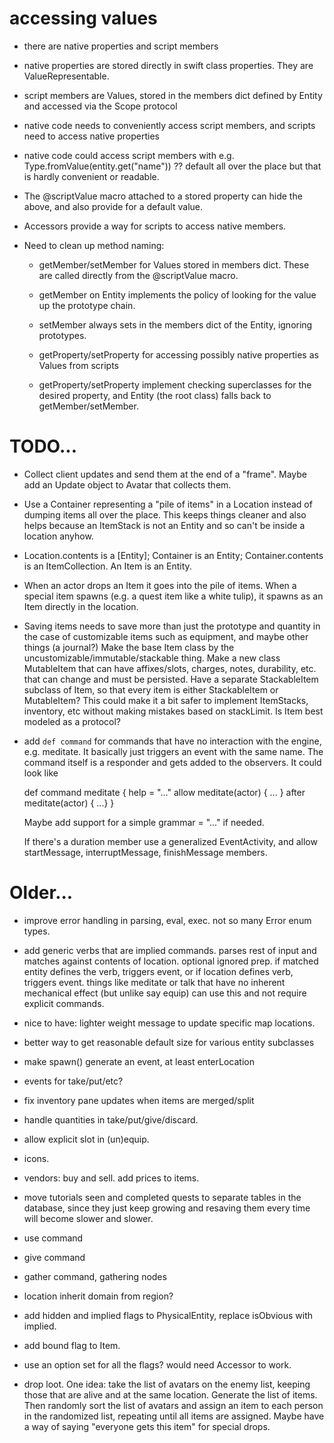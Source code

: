 # accessing values

- there are native properties and script members

- native properties are stored directly in swift class properties. They are ValueRepresentable.

- script members are Values, stored in the members dict defined by Entity and
  accessed via the Scope protocol

- native code needs to conveniently access script members, and scripts need to access
  native properties

- native code could access script members with e.g. Type.fromValue(entity.get("name")) ?? default
  all over the place but that is hardly convenient or readable.
  
- The @scriptValue macro attached to a stored property can hide the above, and also
  provide for a default value.
  
- Accessors provide a way for scripts to access native members.

- Need to clean up method naming:

  + getMember/setMember for Values stored in members dict. These are called directly from
    the @scriptValue macro.
  
  + getMember on Entity implements the policy of looking for the value up the prototype chain.
  
  + setMember always sets in the members dict of the Entity, ignoring prototypes.

  + getProperty/setProperty for accessing possibly native properties as Values from scripts
  
  + getProperty/setProperty implement checking superclasses for the desired property,
    and Entity (the root class) falls back to getMember/setMember.

# TODO...

- Collect client updates and send them at the end of a "frame". Maybe add an Update
  object to Avatar that collects them.

- Use a Container representing a "pile of items" in a Location instead of
  dumping items all over the place. This keeps things cleaner and also helps
  because an ItemStack is not an Entity and so can't be inside a location
  anyhow.

- Location.contents is a [Entity]; Container is an Entity; Container.contents is
  an ItemCollection. An Item is an Entity.
  
- When an actor drops an Item it goes into the pile of items. When a special
  item spawns (e.g. a quest item like a white tulip), it spawns as an Item directly
  in the location.
  
- Saving items needs to save more than just the prototype and quantity in the case
  of customizable items such as equipment, and maybe other things (a journal?) Make
  the base Item class by the uncustomizable/immutable/stackable thing. Make a new class
  MutableItem that can have affixes/slots, charges, notes, durability, etc. that can change
  and must be persisted. Have a separate StackableItem subclass of Item, so that every
  item is either StackableItem or MutableItem? This could make it a bit safer to
  implement ItemStacks, inventory, etc without making mistakes based on stackLimit.
  Is Item best modeled as a protocol?

- add `def command` for commands that have no interaction with the engine, e.g.
  meditate. It basically just triggers an event with the same name. The command
  itself is a responder and gets added to the observers. It could
  look like

    def command meditate {
      help = "..."
      allow meditate(actor) { ... }
      after meditate(actor) { ...}
    }

  Maybe add support for a simple grammar = "..." if needed.

  If there's a duration member use a generalized EventActivity, and allow
  startMessage, interruptMessage, finishMessage members.

# Older...

- improve error handling in parsing, eval, exec. not so many Error enum types.

- add generic verbs that are implied commands. parses rest of input and matches
  against contents of location. optional ignored prep. if matched entity defines
  the verb, triggers event, or if location defines verb, triggers event. things
  like meditate or talk that have no inherent mechanical effect (but unlike say
  equip) can use this and not require explicit commands.

- nice to have: lighter weight message to update specific map locations.

- better way to get reasonable default size for various entity subclasses

- make spawn() generate an event, at least enterLocation

- events for take/put/etc?

- fix inventory pane updates when items are merged/split

- handle quantities in take/put/give/discard.

- allow explicit slot in (un)equip.

- icons.

- vendors: buy and sell. add prices to items.

- move tutorials seen and completed quests to separate tables in the database,
  since they just keep growing and resaving them every time will become slower
  and slower.

- use command

- give command

- gather command, gathering nodes

- location inherit domain from region?

- add hidden and implied flags to PhysicalEntity, replace isObvious with implied.

- add bound flag to Item.

- use an option set for all the flags? would need Accessor to work.

- drop loot. One idea: take the list of avatars on the enemy list, keeping those
  that are alive and at the same location. Generate the list of items. Then
  randomly sort the list of avatars and assign an item to each person in the
  randomized list, repeating until all items are assigned. Maybe have a way of
  saying "everyone gets this item" for special drops.
